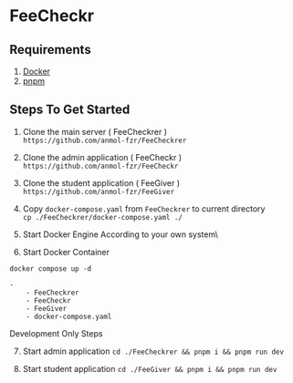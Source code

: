 # FeeCheckr

## Requirements

1. [Docker](https://docs.docker.com/engine/install/)
2. [pnpm](https://pnpm.io/installation)

## Steps To Get Started

1. Clone the main server ( FeeCheckrer )\
```https://github.com/anmol-fzr/FeeCheckrer```

2. Clone the admin application ( FeeCheckr )\
``` https://github.com/anmol-fzr/FeeCheckr ```

3. Clone the student application ( FeeGiver )\
```https://github.com/anmol-fzr/FeeGiver```

4. Copy `docker-compose.yaml` from `FeeCheckrer` to current directory\
```cp ./FeeCheckrer/docker-compose.yaml ./```

5. Start Docker Engine According to your own system\

6. Start Docker Container
```
docker compose up -d
```

```
- 
    - FeeCheckrer
    - FeeCheckr
    - FeeGiver
    - docker-compose.yaml

```

Development Only Steps

7. Start admin application
```cd ./FeeCheckrer && pnpm i && pnpm run dev```

8. Start student application
```cd ./FeeGiver && pnpm i && pnpm run dev```

